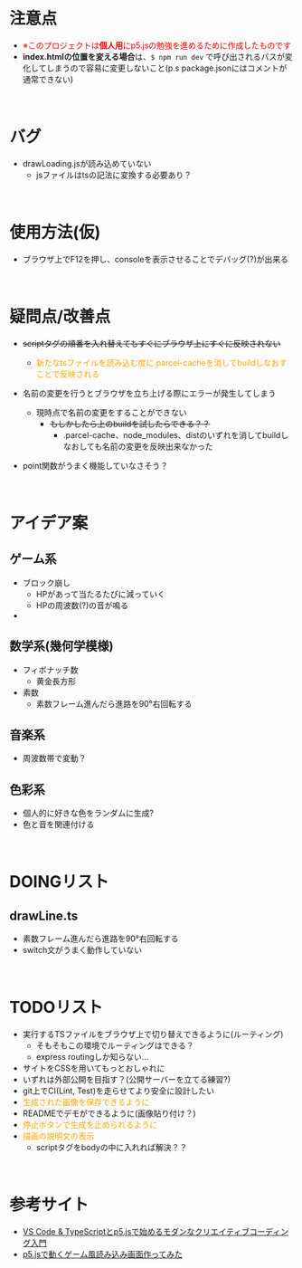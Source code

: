 # 注意点

- <font color="Red">※このプロジェクトは**個人用**にp5.jsの勉強を進めるために作成したものです</font>
- **index.htmlの位置を変える場合**は、`$ npm run dev` で呼び出されるパスが変化してしまうので容易に変更しないこと(p.s package.jsonにはコメントが通常できない)

<br>

# バグ

- drawLoading.jsが読み込めていない
  - jsファイルはtsの記法に変換する必要あり？

<br>

# 使用方法(仮)

- ブラウザ上でF12を押し、consoleを表示させることでデバッグ(?)が出来る

<br>

# 疑問点/改善点

- ~~scriptタグの順番を入れ替えてもすぐにブラウザ上にすぐに反映されない~~
  - <font color="Orange">新たなtsファイルを読み込む度に.parcel-cacheを消してbuildしなおすことで反映される</font>

- 名前の変更を行うとブラウザを立ち上げる際にエラーが発生してしまう
  - 現時点で名前の変更をすることができない
    - ~~もしかしたら上のbuildを試したらできる？？~~
      - .parcel-cache、node_modules、distのいずれを消してbuildしなおしても名前の変更を反映出来なかった

- point関数がうまく機能していなさそう？

<br>

# アイデア案

## ゲーム系

- ブロック崩し
  - HPがあって当たるたびに減っていく
  - HPの周波数(?)の音が鳴る
-

## 数学系(幾何学模様)

- フィボナッチ数
  - 黄金長方形
- 素数
  - 素数フレーム進んだら進路を90°右回転する

## 音楽系

- 周波数帯で変動？

## 色彩系

- 個人的に好きな色をランダムに生成?
- 色と音を関連付ける

<br>

# DOINGリスト

## drawLine.ts

- 素数フレーム進んだら進路を90°右回転する
- switch文がうまく動作していない

<br>

# TODOリスト

- 実行するTSファイルをブラウザ上で切り替えできるように(ルーティング)
  - そもそもこの環境でルーティングはできる？
  - express routingしか知らない...
- サイトをCSSを用いてもっとおしゃれに
- いずれは外部公開を目指す？(公開サーバーを立てる練習?)
- git上でCI(Lint, Test)を走らせてより安全に設計したい
- <font color="orange">生成された画像を保存できるように</font>
- READMEでデモができるように(画像貼り付け？)
- <font color="orange">停止ボタンで生成を止められるように</font>
- <font color="orange">描画の説明文の表示</font>
  - scriptタグをbodyの中に入れれば解決？？

<br>

# 参考サイト

- [VS Code & TypeScriptとp5.jsで始めるモダンなクリエイティブコーディング入門](https://ics.media/entry/210129/)
- [p5.jsで動くゲーム風読み込み画面作ってみた](https://techblog.gmo-ap.jp/2021/12/24/game_load/)
